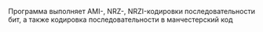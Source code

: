 Программа выполняет AMI-, NRZ-, NRZI-кодировки последовательности бит, а также кодировка последовательности в манчестерский код
